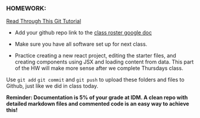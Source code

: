 ### HOMEWORK:

[Read Through This Git Tutorial](http://rogerdudler.github.io/git-guide/)

- Add your github repo link to the [class roster google doc](https://docs.google.com/spreadsheets/d/1CjZDz15ms0aIqRK15BPQZGZ6ekBJ2GLUwkXSKE_0i34/edit?usp=sharing)

- Make sure you have all software set up for next class.

- Practice creating a new react project, editing the starter files, and creating components using JSX and loading content from data. This part of the HW will make more sense after we complete Thursdays class.

Use `git add` `git commit` and `git push` to upload these folders and files to Github, just like we did in class today.

**Reminder: Documentation is 5% of your grade at IDM. A clean repo with detailed markdown files and commented code is an easy way to achieve this!**
